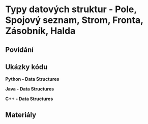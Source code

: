 Typy datových struktur - Pole, Spojový seznam, Strom, Fronta, Zásobník, Halda
===

Povídání
---

Ukázky kódu
---

**Python - Data Structures**

**Java - Data Structures**

**C++ - Data Structures**

Materiály
---